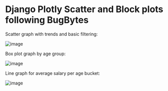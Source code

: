 ﻿# Django Plotly Scatter and Block plots following BugBytes

Scatter graph with trends and basic filtering:

![image](https://github.com/user-attachments/assets/1563913f-c22f-4c46-af89-8a25d76faf4d)

Box plot graph by age group:

![image](https://github.com/user-attachments/assets/8e9ef6a1-e190-48d1-85d2-227f1b5eb7ce)

Line graph for average salary per age bucket:

![image](https://github.com/user-attachments/assets/2621ea3b-7411-4a2b-ae6b-53b004d1fbc2)

